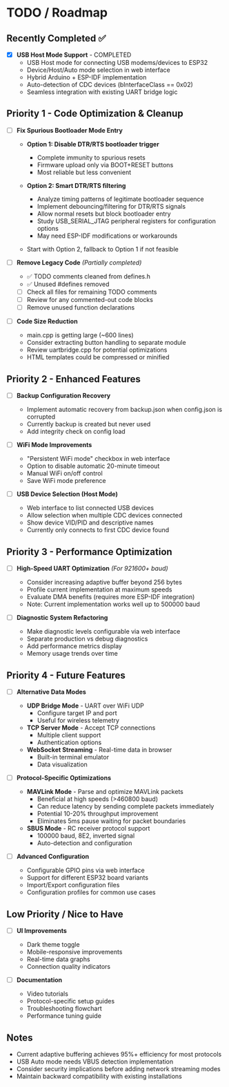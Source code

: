 # TODO / Roadmap

## Recently Completed ✅

- [x] **USB Host Mode Support** - COMPLETED
  - USB Host mode for connecting USB modems/devices to ESP32
  - Device/Host/Auto mode selection in web interface
  - Hybrid Arduino + ESP-IDF implementation
  - Auto-detection of CDC devices (bInterfaceClass == 0x02)
  - Seamless integration with existing UART bridge logic

## Priority 1 - Code Optimization & Cleanup

- [ ] **Fix Spurious Bootloader Mode Entry**
  - **Option 1: Disable DTR/RTS bootloader trigger**
    - Complete immunity to spurious resets
    - Firmware upload only via BOOT+RESET buttons
    - Most reliable but less convenient
  
  - **Option 2: Smart DTR/RTS filtering**
    - Analyze timing patterns of legitimate bootloader sequence
    - Implement debouncing/filtering for DTR/RTS signals
    - Allow normal resets but block bootloader entry
    - Study USB_SERIAL_JTAG peripheral registers for configuration options
    - May need ESP-IDF modifications or workarounds
  
  - Start with Option 2, fallback to Option 1 if not feasible

- [ ] **Remove Legacy Code** *(Partially completed)*
  - ✅ TODO comments cleaned from defines.h
  - ✅ Unused #defines removed
  - [ ] Check all files for remaining TODO comments
  - [ ] Review for any commented-out code blocks
  - [ ] Remove unused function declarations

- [ ] **Code Size Reduction**
  - main.cpp is getting large (~600 lines)
  - Consider extracting button handling to separate module
  - Review uartbridge.cpp for potential optimizations
  - HTML templates could be compressed or minified

## Priority 2 - Enhanced Features

- [ ] **Backup Configuration Recovery**
  - Implement automatic recovery from backup.json when config.json is corrupted
  - Currently backup is created but never used
  - Add integrity check on config load

- [ ] **WiFi Mode Improvements**
  - "Persistent WiFi mode" checkbox in web interface
  - Option to disable automatic 20-minute timeout
  - Manual WiFi on/off control
  - Save WiFi mode preference

- [ ] **USB Device Selection (Host Mode)**
  - Web interface to list connected USB devices
  - Allow selection when multiple CDC devices connected
  - Show device VID/PID and descriptive names
  - Currently only connects to first CDC device found

## Priority 3 - Performance Optimization

- [ ] **High-Speed UART Optimization** *(For 921600+ baud)*
  - Consider increasing adaptive buffer beyond 256 bytes
  - Profile current implementation at maximum speeds
  - Evaluate DMA benefits (requires more ESP-IDF integration)
  - Note: Current implementation works well up to 500000 baud

- [ ] **Diagnostic System Refactoring**
  - Make diagnostic levels configurable via web interface
  - Separate production vs debug diagnostics
  - Add performance metrics display
  - Memory usage trends over time

## Priority 4 - Future Features

- [ ] **Alternative Data Modes**
  - **UDP Bridge Mode** - UART over WiFi UDP
    - Configure target IP and port
    - Useful for wireless telemetry
  - **TCP Server Mode** - Accept TCP connections
    - Multiple client support
    - Authentication options
  - **WebSocket Streaming** - Real-time data in browser
    - Built-in terminal emulator
    - Data visualization

- [ ] **Protocol-Specific Optimizations**
  - **MAVLink Mode** - Parse and optimize MAVLink packets
    - Beneficial at high speeds (>460800 baud)
    - Can reduce latency by sending complete packets immediately
    - Potential 10-20% throughput improvement
    - Eliminates 5ms pause waiting for packet boundaries
  - **SBUS Mode** - RC receiver protocol support
    - 100000 baud, 8E2, inverted signal
    - Auto-detection and configuration

- [ ] **Advanced Configuration**
  - Configurable GPIO pins via web interface
  - Support for different ESP32 board variants
  - Import/Export configuration files
  - Configuration profiles for common use cases

## Low Priority / Nice to Have

- [ ] **UI Improvements**
  - Dark theme toggle
  - Mobile-responsive improvements
  - Real-time data graphs
  - Connection quality indicators

- [ ] **Documentation**
  - Video tutorials
  - Protocol-specific setup guides
  - Troubleshooting flowchart
  - Performance tuning guide

## Notes

- Current adaptive buffering achieves 95%+ efficiency for most protocols
- USB Auto mode needs VBUS detection implementation
- Consider security implications before adding network streaming modes
- Maintain backward compatibility with existing installations